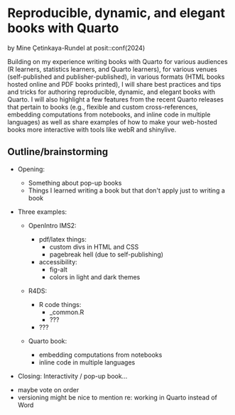 # Reproducible, dynamic, and elegant books with Quarto

by Mine Çetinkaya-Rundel at posit::conf(2024)

Building on my experience writing books with Quarto for various audiences (R learners, statistics learners, and Quarto learners), for various venues (self-published and publisher-published), in various formats (HTML books hosted online and PDF books printed), I will share best practices and tips and tricks for authoring reproducible, dynamic, and elegant books with Quarto. I will also highlight a few features from the recent Quarto releases that pertain to books (e.g., flexible and custom cross-references, embedding computations from notebooks, and inline code in multiple languages) as well as share examples of how to make your web-hosted books more interactive with tools like webR and shinylive.

## Outline/brainstorming

- Opening: 
	- Something about pop-up books
	- Things I learned writing a book but that don't apply just to writing a book

- Three examples:

	- OpenIntro IMS2: 
		- pdf/latex things: 
			- custom divs in HTML and CSS
			- pagebreak hell (due to self-publishing) 
		- accessibility:
			- fig-alt
			- colors in light and dark themes

	- R4DS: 
		- R code things:
			- _common.R
			- ???
		- ???

	- Quarto book: 
		- embedding computations from notebooks
		- inline code in multiple languages

- Closing: Interactivity / pop-up book...

* maybe vote on order
* versioning might be nice to mention re: working in Quarto instead of Word
